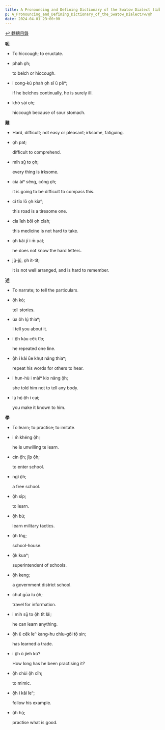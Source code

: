 ```yaml
---
title: A Pronouncing and Defining Dictionary of the Swatow Dialect (汕頭方言音義字典) / o̤h
p: A_Pronouncing_and_Defining_Dictionary_of_the_Swatow_Dialect/w/o̤h
date: 2024-04-01 23:00:00
---
```


[↩️ 轉總目錄](/A_Pronouncing_and_Defining_Dictionary_of_the_Swatow_Dialect)


**呃**
- To hiccough; to eructate.

- phah o̤h;

  to belch or hiccough.

- i cong-kú phah o̤h sĭ ŭ pēⁿ;

  if he belches continually, he is surely ill.

- khó sái o̤h;

  hiccough because of sour stomach.

**難**
- Hard, difficult; not easy or pleasant; irksome, fatiguing.

- o̤h pat;

  difficult to comprehend.

- mih sṳ̄ to o̤h;

  every thing is irksome.

- cía àiⁿ sêng, cóng o̤h;

  it is going to be difficult to compass this.

- cí tîo lō o̤h kîaⁿ;

  this road is a tiresome one.

- cía îeh bŏi o̤h cîah;

  this medicine is not hard to take.

- o̤h kâi jī i m̄ pat;

  he does not know the hard letters.

- jṳ̂-jṳ̂, o̤h it-tit;

  it is not well arranged, and is hard to remember.

**述**
- To narrate; to tell the particulars.

- ô̤h kó;

  tell stories.

- úa ôh lṳ́ thiaⁿ;

  I tell you about it.

- i ô̤h kàu cêk tîo;

  he repeated one line.

- ô̤h i kâi ūe khṳt nâng thiaⁿ;

  repeat his words for others to hear.

- i hun-hù i màiⁿ kio nâng ô̤h;

  she told him not to tell any body.

- lṳ́ hó̤ ô̤h i cai;

  you make it known to him.

**學**
- To learn; to practise; to imitate.

- i m̄ khéng ô̤h;

  he is unwilling te learn.

- cìn ô̤h; jîp ô̤h;

  to enter school.

- ngĭ ô̤h;

  a free school.

- ô̤h sîp;

  to learn.

- ô̤h bú;

  learn military tactics.

- ô̤h tn̂g;

  school-house.

- ô̤k kuaⁿ;

  superintendent of schools.

- ô̤h keng;

  a government district school.

- chut gūa îu ô̤h;

  travel for information.

- i mih sṳ̄ to ô̤h tît lâi;

  he can learn anything.

- ô̤h ŭ cêk īeⁿ kang-hu chíu-gōi tŏ̤ sin;

  has learned a trade.

- i ô̤h ŭ jîeh kú?

  How long has he been practising it?

- ô̤h chùi ô̤h cîh;

  to mimic.

- ô̤h i kâi īeⁿ;

  follow his example.

- ô̤h hó̤;

  practise what is good.